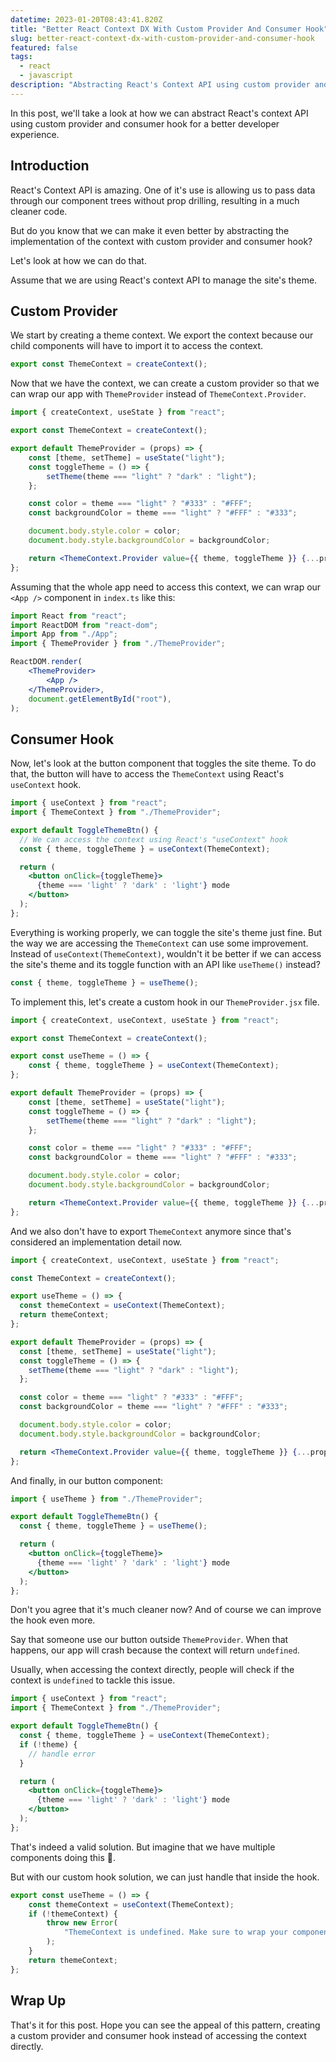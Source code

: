 ```yaml
---
datetime: 2023-01-20T08:43:41.820Z
title: "Better React Context DX With Custom Provider And Consumer Hook"
slug: better-react-context-dx-with-custom-provider-and-consumer-hook
featured: false
tags:
  - react
  - javascript
description: "Abstracting React's Context API using custom provider and consumer hook."
---
```


In this post, we'll take a look at how we can abstract React's context API using custom provider and consumer hook for a better developer experience.

## Introduction

React's Context API is amazing. One of it's use is allowing us to pass data through our component trees without prop drilling, resulting in a much cleaner code.

But do you know that we can make it even better by abstracting the implementation of the context with custom provider and consumer hook?

Let's look at how we can do that.

Assume that we are using React's context API to manage the site's theme.

## Custom Provider

We start by creating a theme context. We export the context because our child components will have to import it to access the context.

```jsx
export const ThemeContext = createContext();
```

Now that we have the context, we can create a custom provider so that we can wrap our app with `ThemeProvider` instead of `ThemeContext.Provider`.

```jsx
import { createContext, useState } from "react";

export const ThemeContext = createContext();

export default ThemeProvider = (props) => {
	const [theme, setTheme] = useState("light");
	const toggleTheme = () => {
		setTheme(theme === "light" ? "dark" : "light");
	};

	const color = theme === "light" ? "#333" : "#FFF";
	const backgroundColor = theme === "light" ? "#FFF" : "#333";

	document.body.style.color = color;
	document.body.style.backgroundColor = backgroundColor;

	return <ThemeContext.Provider value={{ theme, toggleTheme }} {...props} />;
};
```

Assuming that the whole app need to access this context, we can wrap our `<App />` component in `index.ts` like this:

```jsx
import React from "react";
import ReactDOM from "react-dom";
import App from "./App";
import { ThemeProvider } from "./ThemeProvider";

ReactDOM.render(
	<ThemeProvider>
		<App />
	</ThemeProvider>,
	document.getElementById("root"),
);
```

## Consumer Hook

Now, let's look at the button component that toggles the site theme. To do that, the button will have to access the `ThemeContext` using React's `useContext` hook.

```jsx
import { useContext } from "react";
import { ThemeContext } from "./ThemeProvider";

export default ToggleThemeBtn() {
  // We can access the context using React's "useContext" hook
  const { theme, toggleTheme } = useContext(ThemeContext);

  return (
    <button onClick={toggleTheme}>
      {theme === 'light' ? 'dark' : 'light'} mode
    </button>
  );
};
```

Everything is working properly, we can toggle the site's theme just fine. But the way we are accessing the `ThemeContext` can use some improvement. Instead of `useContext(ThemeContext)`, wouldn't it be better if we can access the site's theme and its toggle function with an API like `useTheme()` instead?

```jsx
const { theme, toggleTheme } = useTheme();
```

To implement this, let's create a custom hook in our `ThemeProvider.jsx` file.

```jsx {1, 5-7}
import { createContext, useContext, useState } from "react";

export const ThemeContext = createContext();

export const useTheme = () => {
	const { theme, toggleTheme } = useContext(ThemeContext);
};

export default ThemeProvider = (props) => {
	const [theme, setTheme] = useState("light");
	const toggleTheme = () => {
		setTheme(theme === "light" ? "dark" : "light");
	};

	const color = theme === "light" ? "#333" : "#FFF";
	const backgroundColor = theme === "light" ? "#FFF" : "#333";

	document.body.style.color = color;
	document.body.style.backgroundColor = backgroundColor;

	return <ThemeContext.Provider value={{ theme, toggleTheme }} {...props} />;
};
```

And we also don't have to export `ThemeContext` anymore since that's considered an implementation detail now.

```jsx {3}
import { createContext, useContext, useState } from "react";

const ThemeContext = createContext();

export useTheme = () => {
  const themeContext = useContext(ThemeContext);
  return themeContext;
};

export default ThemeProvider = (props) => {
  const [theme, setTheme] = useState("light");
  const toggleTheme = () => {
    setTheme(theme === "light" ? "dark" : "light");
  };

  const color = theme === "light" ? "#333" : "#FFF";
  const backgroundColor = theme === "light" ? "#FFF" : "#333";

  document.body.style.color = color;
  document.body.style.backgroundColor = backgroundColor;

  return <ThemeContext.Provider value={{ theme, toggleTheme }} {...props} />;
};
```

And finally, in our button component:

```jsx {1, 4}
import { useTheme } from "./ThemeProvider";

export default ToggleThemeBtn() {
  const { theme, toggleTheme } = useTheme();

  return (
    <button onClick={toggleTheme}>
      {theme === 'light' ? 'dark' : 'light'} mode
    </button>
  );
};
```

Don't you agree that it's much cleaner now? And of course we can improve the hook even more.

Say that someone use our button outside `ThemeProvider`. When that happens, our app will crash because the context will return `undefined`.

Usually, when accessing the context directly, people will check if the context is `undefined` to tackle this issue.

```jsx {6-8}
import { useContext } from "react";
import { ThemeContext } from "./ThemeProvider";

export default ToggleThemeBtn() {
  const { theme, toggleTheme } = useContext(ThemeContext);
  if (!theme) {
    // handle error
  }

  return (
    <button onClick={toggleTheme}>
      {theme === 'light' ? 'dark' : 'light'} mode
    </button>
  );
};
```

That's indeed a valid solution. But imagine that we have multiple components doing this 🥲.

But with our custom hook solution, we can just handle that inside the hook.

```jsx
export const useTheme = () => {
	const themeContext = useContext(ThemeContext);
	if (!themeContext) {
		throw new Error(
			"ThemeContext is undefined. Make sure to wrap your component with ThemeProvider.",
		);
	}
	return themeContext;
};
```

## Wrap Up

That's it for this post. Hope you can see the appeal of this pattern, creating a custom provider and consumer hook instead of accessing the context directly.
